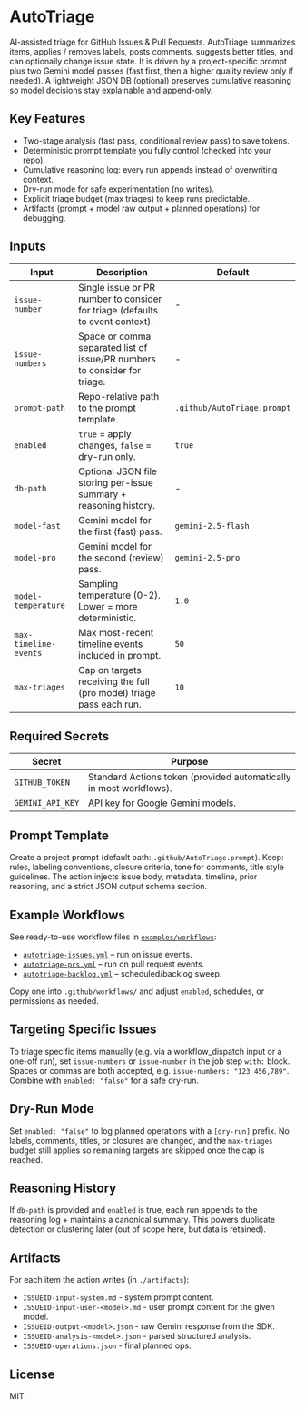 # AutoTriage

AI-assisted triage for GitHub Issues & Pull Requests. AutoTriage summarizes items, applies / removes labels, posts comments, suggests better titles, and can optionally change issue state. It is driven by a project-specific prompt plus two Gemini model passes (fast first, then a higher quality review only if needed). A lightweight JSON DB (optional) preserves cumulative reasoning so model decisions stay explainable and append-only.

## Key Features

* Two-stage analysis (fast pass, conditional review pass) to save tokens.
* Deterministic prompt template you fully control (checked into your repo).
* Cumulative reasoning log: every run appends instead of overwriting context.
* Dry-run mode for safe experimentation (no writes).
* Explicit triage budget (max triages) to keep runs predictable.
* Artifacts (prompt + model raw output + planned operations) for debugging.

## Inputs

| Input | Description | Default |
|-------|-------------|---------|
| `issue-number` | Single issue or PR number to consider for triage (defaults to event context). | - |
| `issue-numbers` | Space or comma separated list of issue/PR numbers to consider for triage. | - |
| `prompt-path` | Repo-relative path to the prompt template. | `.github/AutoTriage.prompt` |
| `enabled` | `true` = apply changes, `false` = dry-run only. | `true` |
| `db-path` | Optional JSON file storing per-issue summary + reasoning history. | - |
| `model-fast` | Gemini model for the first (fast) pass. | `gemini-2.5-flash` |
| `model-pro` | Gemini model for the second (review) pass. | `gemini-2.5-pro` |
| `model-temperature` | Sampling temperature (0-2). Lower = more deterministic. | `1.0` |
| `max-timeline-events` | Max most-recent timeline events included in prompt. | `50` |
| `max-triages` | Cap on targets receiving the full (pro model) triage pass each run. | `10` |

## Required Secrets

| Secret | Purpose |
|--------|---------|
| `GITHUB_TOKEN` | Standard Actions token (provided automatically in most workflows). |
| `GEMINI_API_KEY` | API key for Google Gemini models. |

## Prompt Template

Create a project prompt (default path: `.github/AutoTriage.prompt`). Keep: rules, labeling conventions, closure criteria, tone for comments, title style guidelines. The action injects issue body, metadata, timeline, prior reasoning, and a strict JSON output schema section.

## Example Workflows

See ready-to-use workflow files in [`examples/workflows`](./examples/workflows/):

* [`autotriage-issues.yml`](./examples/workflows/autotriage-issues.yml) – run on issue events.
* [`autotriage-prs.yml`](./examples/workflows/autotriage-prs.yml) – run on pull request events.
* [`autotriage-backlog.yml`](./examples/workflows/autotriage-backlog.yml) – scheduled/backlog sweep.

Copy one into `.github/workflows/` and adjust `enabled`, schedules, or permissions as needed.

## Targeting Specific Issues

To triage specific items manually (e.g. via a workflow_dispatch input or a one-off run), set `issue-numbers` or `issue-number` in the job step `with:` block. Spaces or commas are both accepted, e.g. `issue-numbers: "123 456,789"`. Combine with `enabled: "false"` for a safe dry-run.

## Dry-Run Mode

Set `enabled: "false"` to log planned operations with a `[dry-run]` prefix. No labels, comments, titles, or closures are changed, and the `max-triages` budget still applies so remaining targets are skipped once the cap is reached.

## Reasoning History

If `db-path` is provided and `enabled` is true, each run appends to the reasoning log + maintains a canonical summary. This powers duplicate detection or clustering later (out of scope here, but data is retained).

## Artifacts

For each item the action writes (in `./artifacts`):

* `ISSUEID-input-system.md` - system prompt content.
* `ISSUEID-input-user-<model>.md` - user prompt content for the given model.
* `ISSUEID-output-<model>.json` - raw Gemini response from the SDK.
* `ISSUEID-analysis-<model>.json` - parsed structured analysis.
* `ISSUEID-operations.json` - final planned ops.

## License

MIT

